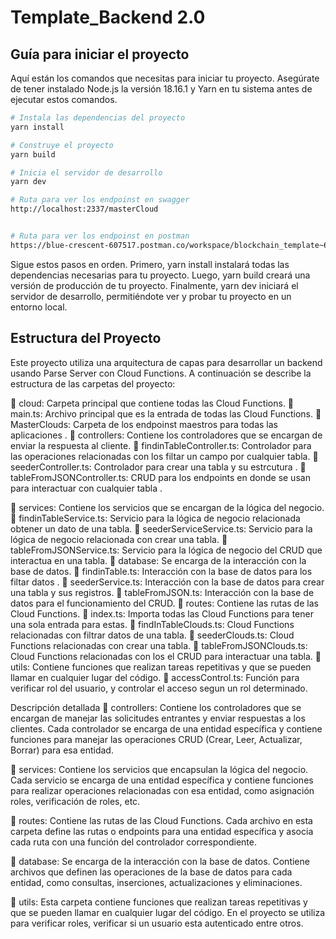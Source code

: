 # Template_Backend 2.0


## Guía para iniciar el proyecto

Aquí están los comandos que necesitas para iniciar tu proyecto. Asegúrate de tener instalado Node.js la versión 18.16.1 y Yarn en tu sistema antes de ejecutar estos comandos.

```bash
# Instala las dependencias del proyecto
yarn install

# Construye el proyecto
yarn build

# Inicia el servidor de desarrollo
yarn dev

# Ruta para ver los endpoinst en swagger
http://localhost:2337/masterCloud


# Ruta para ver los endpoinst en postman
https://blue-crescent-607517.postman.co/workspace/blockchain_template~6aef778a-47f9-40d5-bbfa-c3b79a05dd4b/collection/33802662-9880f888-f656-48c8-9d9e-3c44a5924bbd?action=share&creator=33802662
```





Sigue estos pasos en orden. Primero, yarn install instalará todas las dependencias necesarias para tu proyecto. Luego, yarn build creará una versión de producción de tu proyecto. Finalmente, yarn dev iniciará el servidor de desarrollo, permitiéndote ver y probar tu proyecto en un entorno local.

## Estructura del Proyecto

Este proyecto utiliza una arquitectura de capas para desarrollar un backend usando Parse Server con Cloud Functions. A continuación se describe la estructura de las carpetas del proyecto:

📂 cloud: Carpeta principal que contiene todas las Cloud Functions.
📄 main.ts: Archivo principal que es la entrada de todas las Cloud Functions.
📂 MasterClouds: Carpeta de los endpoinst maestros para todas las aplicaciones  .
📂 controllers: Contiene los controladores que se encargan de enviar la respuesta al cliente.
📄 findinTableController.ts: Controlador para las operaciones relacionadas con los filtar un campo por cualquier tabla.
📄 seederController.ts: Controlador para crear una tabla y su estrcutura .
📄 tableFromJSONController.ts: CRUD para los endpoints en donde se usan para interactuar con cualquier tabla  .

📂 services: Contiene los servicios que se encargan de la lógica del negocio.
📄 findinTableService.ts: Servicio para la lógica de negocio relacionada obtener un dato de una tabla.
📄 seederServiceService.ts: Servicio para la lógica de negocio relacionada con crear una tabla.
📄 tableFromJSONService.ts: Servicio para la lógica de negocio del CRUD que interactua en una tabla.
📂 database: Se encarga de la interacción con la base de datos.
📄 findinTable.ts: Interacción con la base de datos para los filtar datos .
📄 seederService.ts: Interacción con la base de datos para crear una tabla y sus registros.
📄 tableFromJSON.ts: Interacción con la base de datos para el funcionamiento del CRUD.
📂 routes: Contiene las rutas de las Cloud Functions.
📄 index.ts: Importa todas las Cloud Functions para tener una sola entrada para estas.
📄 findInTableClouds.ts: Cloud Functions relacionadas con filtrar datos de una tabla.
📄 seederClouds.ts: Cloud Functions relacionadas con crear una tabla.
📄 tableFromJSONClouds.ts: Cloud Functions relacionadas con los el CRUD para interactuar una tabla.
📂 utils: Contiene funciones que realizan tareas repetitivas y que se pueden llamar en cualquier lugar del código.
📄 accessControl.ts: Función para verificar rol del usuario, y controlar el acceso segun un rol determinado.

Descripción detallada
📂 controllers: Contiene los controladores que se encargan de manejar las solicitudes entrantes y enviar respuestas a los clientes. Cada controlador se encarga de una entidad específica y contiene funciones para manejar las operaciones CRUD (Crear, Leer, Actualizar, Borrar) para esa entidad.

📂 services: Contiene los servicios que encapsulan la lógica del negocio. Cada servicio se encarga de una entidad específica y contiene funciones para realizar operaciones relacionadas con esa entidad, como asignación roles, verificación de roles, etc.

📂 routes: Contiene las rutas de las Cloud Functions. Cada archivo en esta carpeta define las rutas o endpoints para una entidad específica y asocia cada ruta con una función del controlador correspondiente.

📂 database: Se encarga de la interacción con la base de datos. Contiene archivos que definen las operaciones de la base de datos para cada entidad, como consultas, inserciones, actualizaciones y eliminaciones.

📂 utils: Esta carpeta contiene funciones que realizan tareas repetitivas y que se pueden llamar en cualquier lugar del código. En el proyecto se utiliza para verificar roles, verificar si un usuario esta autenticado entre otros.
